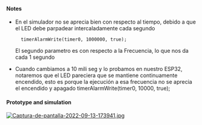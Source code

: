 #### Notes

- En el simulador no se aprecia bien con respecto al tiempo, debido a que el LED debe parpadear intercaladamente cada segundo

 		timerAlarmWrite(timer0, 1000000, true);

	El segundo parametro es con respecto a la Frecuencia, lo que nos da cada 1 segundo

- Cuando cambiamos a 10 mili seg y lo probamos en nuestro ESP32, notaremos que el LED pareciera que se mantiene continuamente encendido, esto es porque la ejecución a esa frecuencia no se aprecia el encendido y apagado
		timerAlarmWrite(timer0, 10000, true);


#### Prototype and simulation

[![Captura-de-pantalla-2022-09-13-173941.jpg](https://i.postimg.cc/3wj216VD/Captura-de-pantalla-2022-09-13-173941.jpg)](https://postimg.cc/McTcKsWW)
